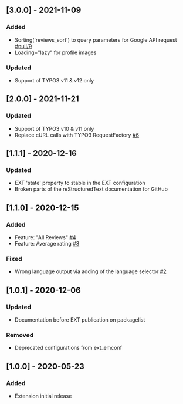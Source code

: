 ## [3.0.0] - 2021-11-09
### Added
- Sorting('reviews_sort') to query parameters for Google API request [#pull/9](https://github.com/ddoronenko/google-reviews/pull/9)
- Loading="lazy" for profile images

### Updated
- Support of TYPO3 v11 & v12 only

## [2.0.0] - 2021-11-21
### Updated
- Support of TYPO3 v10 & v11 only
- Replace cURL calls with TYPO3 RequestFactory [#6](https://github.com/ddoronenko/google-reviews/issues/6)


## [1.1.1] - 2020-12-16
### Updated
- EXT 'state' property to stable in the EXT configuration
- Broken parts of the reStructuredText documentation for GitHub


## [1.1.0] - 2020-12-15
### Added
- Feature: "All Reviews" [#4](https://github.com/ddoronenko/google-reviews/issues/4)
- Feature: Average rating [#3](https://github.com/ddoronenko/google-reviews/issues/3)

### Fixed
- Wrong language output via adding of the language selector [#2](https://github.com/ddoronenko/google-reviews/issues/2)


## [1.0.1] - 2020-12-06
### Updated
- Documentation before EXT publication on packagelist

### Removed
- Deprecated configurations from ext_emconf


## [1.0.0] - 2020-05-23
### Added
- Extension initial release

